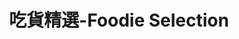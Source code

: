 ---
title: "吃貨精選-Foodie Selection"
description: "探索全台美食競賽，發現在地美味，品嚐競技精神"
keywords:
  - 美食競賽
  - 台灣美食
  - 美食精選
datePublished: "2025-06-30"
dateModified: "2025-07-01"
city: "彰化縣"
district: "員林市"
award: "台北國際牛肉麵節"
year: "2024"
page: 1
count: 1

restaurants:
  - name: "玖麵 牛肉麵"
    address: "510彰化縣員林市莒光路422號"
    phone: "048332260"
    geo: "23.96171098826614, 120.56692958620958"
    google_map: "https://maps.app.goo.gl/HzbC9MXh2D1DwHvP6"
    footinder: "https://footinder.com.tw/%E5%BD%B0%E5%8C%96%E7%B8%A3%E5%93%A1%E6%9E%97%E5%B8%82/58478/"
    official: "https://www.facebook.com/profile.php?id=100070920091825"
    award:
    - name: "台北國際牛肉麵節"
      year: "2024"
---